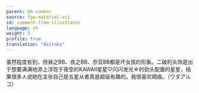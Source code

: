 ```yaml
---
parent: bb-summer
source: fgo-material-vii
id: comment-from-illustrator
language: zh
weight: 5
profile: true
translation: "Akiraka"
---
```


虽然程度有别，但昼之BB、夜之BB、奈亚BB都是坏女孩的形象。二破的头饰是出于想要满满地添上浮现于夜空的KAWAII星星♡闪闪发光☆的劲头配置的星星，结果很多人说她在主张自己是五星从者真是超级有趣的。我很喜欢晒痕。（ワダアルコ）
